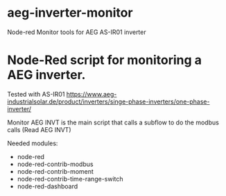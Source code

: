 # aeg-inverter-monitor
Node-red Monitor tools for AEG AS-IR01 inverter

# Node-Red script for monitoring a AEG inverter. 

Tested with AS-IR01 https://www.aeg-industrialsolar.de/product/inverters/singe-phase-inverters/one-phase-inverter/

Monitor AEG INVT is the main script that calls a subflow to do the modbus calls (Read AEG INVT)

Needed modules:
- node-red
- node-red-contrib-modbus
- node-red-contrib-moment
- node-red-contrib-time-range-switch
- node-red-dashboard


